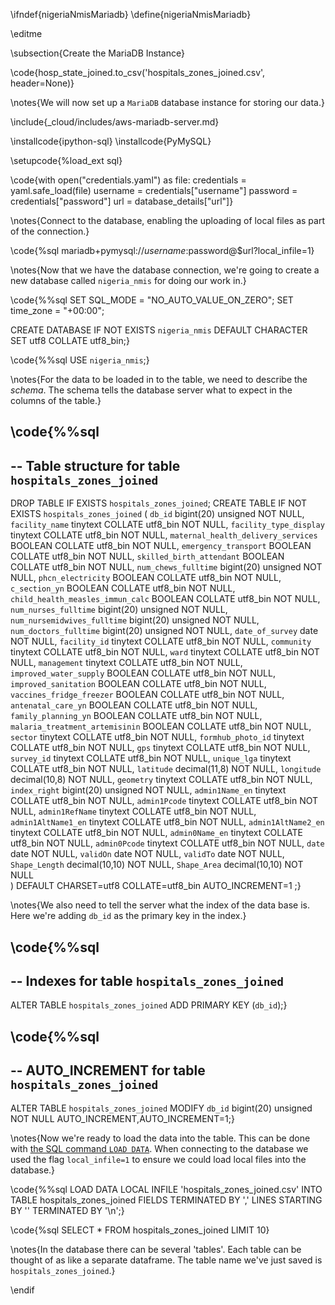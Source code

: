 \ifndef{nigeriaNmisMariadb}
\define{nigeriaNmisMariadb}

\editme


\subsection{Create the MariaDB Instance}


\code{hosp_state_joined.to_csv('hospitals_zones_joined.csv', header=None)}

\notes{We will now set up a `MariaDB` database instance for storing our data.}



\include{_cloud/includes/aws-mariadb-server.md}

\installcode{ipython-sql}
\installcode{PyMySQL}

\setupcode{%load_ext sql}

\code{with open("credentials.yaml") as file:
  credentials = yaml.safe_load(file)
username = credentials["username"]
password = credentials["password"]
url = database_details["url"]}

\notes{Connect to the database, enabling the uploading of local files as part of the connection.}

\code{%sql mariadb+pymysql://$username:$password@$url?local_infile=1}

\notes{Now that we have the database connection, we're going to create a new database called `nigeria_nmis` for doing our work in.}

\code{%%sql
SET SQL_MODE = "NO_AUTO_VALUE_ON_ZERO";
SET time_zone = "+00:00";

CREATE DATABASE IF NOT EXISTS `nigeria_nmis` DEFAULT CHARACTER SET utf8 COLLATE utf8_bin;}

\code{%%sql
USE `nigeria_nmis`;}

\notes{For the data to be loaded in to the table, we need to describe the *schema*. The schema tells the database server what to expect in the columns of the table.}

\code{%%sql
--
-- Table structure for table `hospitals_zones_joined`
--
DROP TABLE IF EXISTS `hospitals_zones_joined`;
CREATE TABLE IF NOT EXISTS `hospitals_zones_joined` (
  `db_id` bigint(20) unsigned NOT NULL,
  `facility_name` tinytext COLLATE utf8_bin NOT NULL,
  `facility_type_display` tinytext COLLATE utf8_bin NOT NULL,
  `maternal_health_delivery_services` BOOLEAN COLLATE utf8_bin NOT NULL,
  `emergency_transport` BOOLEAN COLLATE utf8_bin NOT NULL,
  `skilled_birth_attendant` BOOLEAN COLLATE utf8_bin NOT NULL,
  `num_chews_fulltime` bigint(20) unsigned NOT NULL,
  `phcn_electricity` BOOLEAN COLLATE utf8_bin NOT NULL,
  `c_section_yn` BOOLEAN COLLATE utf8_bin NOT NULL,
  `child_health_measles_immun_calc` BOOLEAN COLLATE utf8_bin NOT NULL,
  `num_nurses_fulltime` bigint(20) unsigned NOT NULL,
  `num_nursemidwives_fulltime` bigint(20) unsigned NOT NULL,
  `num_doctors_fulltime` bigint(20) unsigned NOT NULL,
  `date_of_survey` date NOT NULL,
  `facility_id` tinytext COLLATE utf8_bin NOT NULL,
  `community` tinytext COLLATE utf8_bin NOT NULL,
  `ward` tinytext COLLATE utf8_bin NOT NULL,
  `management` tinytext COLLATE utf8_bin NOT NULL,
  `improved_water_supply` BOOLEAN COLLATE utf8_bin NOT NULL,
  `improved_sanitation` BOOLEAN COLLATE utf8_bin NOT NULL,
  `vaccines_fridge_freezer` BOOLEAN COLLATE utf8_bin NOT NULL,
  `antenatal_care_yn` BOOLEAN COLLATE utf8_bin NOT NULL,
  `family_planning_yn` BOOLEAN COLLATE utf8_bin NOT NULL,
  `malaria_treatment_artemisinin` BOOLEAN COLLATE utf8_bin NOT NULL,
  `sector` tinytext COLLATE utf8_bin NOT NULL,
  `formhub_photo_id` tinytext COLLATE utf8_bin NOT NULL,
  `gps` tinytext COLLATE utf8_bin NOT NULL,
  `survey_id` tinytext COLLATE utf8_bin NOT NULL,
  `unique_lga` tinytext COLLATE utf8_bin NOT NULL,
  `latitude` decimal(11,8) NOT NULL,
  `longitude` decimal(10,8) NOT NULL,
  `geometry` tinytext COLLATE utf8_bin NOT NULL,
  `index_right` bigint(20) unsigned NOT NULL,
  `admin1Name_en` tinytext COLLATE utf8_bin NOT NULL,
  `admin1Pcode` tinytext COLLATE utf8_bin NOT NULL,
  `admin1RefName` tinytext COLLATE utf8_bin NOT NULL,
  `admin1AltName1_en` tinytext COLLATE utf8_bin NOT NULL,
  `admin1AltName2_en` tinytext COLLATE utf8_bin NOT NULL,
  `admin0Name_en` tinytext COLLATE utf8_bin NOT NULL,
  `admin0Pcode` tinytext COLLATE utf8_bin NOT NULL,
  `date` date NOT NULL,
  `validOn` date NOT NULL,
  `validTo` date NOT NULL,
  `Shape_Length` decimal(10,10) NOT NULL,
  `Shape_Area` decimal(10,10) NOT NULL  
) DEFAULT CHARSET=utf8 COLLATE=utf8_bin AUTO_INCREMENT=1 ;}

\notes{We also need to tell the server what the index of the data base is. Here we're adding `db_id` as the primary key in the index.}

\code{%%sql
--
-- Indexes for table `hospitals_zones_joined`
--
ALTER TABLE `hospitals_zones_joined`
 ADD PRIMARY KEY (`db_id`);}
 
 \code{%%sql
--
-- AUTO_INCREMENT for table `hospitals_zones_joined`
--
ALTER TABLE `hospitals_zones_joined`
MODIFY `db_id` bigint(20) unsigned NOT NULL AUTO_INCREMENT,AUTO_INCREMENT=1;}

\notes{Now we're ready to load the data into the table. This can be done with [the SQL command `LOAD DATA`](https://mariadb.com/kb/en/load-data-infile/). When connecting to the database we used the flag `local_infile=1` to ensure we could load local files into the database.}

\code{%%sql
LOAD DATA LOCAL INFILE 'hospitals_zones_joined.csv' INTO TABLE hospitals_zones_joined
FIELDS TERMINATED BY ','
LINES STARTING BY '' TERMINATED BY '\n';}

\code{%sql SELECT * FROM hospitals_zones_joined LIMIT 10}

\notes{In the database there can be several 'tables'. Each table can be thought of as like a separate dataframe. The table name we've just saved is `hospitals_zones_joined`.}

\endif
